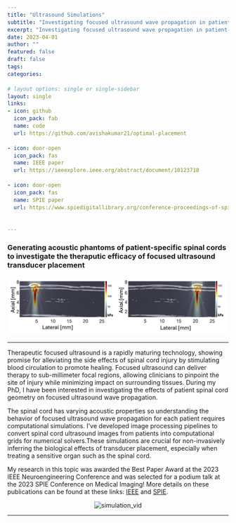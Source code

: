 ```yaml
---
title: "Ultrasound Simulations"
subtitle: "Investigating focused ultrasound wave propagation in patient-specific spinal cord anatomy"
excerpt: "Investigating focused ultrasound wave propagation in patient-specific spinal cord anatomy"
date: 2023-04-01
author: ""
featured: false
draft: false
tags:
categories:

# layout options: single or single-sidebar
layout: single
links:
- icon: github
  icon_pack: fab
  name: code
  url: https://github.com/avishakumar21/optimal-placement
  
- icon: door-open
  icon_pack: fas
  name: IEEE paper
  url: https://ieeexplore.ieee.org/abstract/document/10123718

- icon: door-open
  icon_pack: fas
  name: SPIE paper
  url: https://www.spiedigitallibrary.org/conference-proceedings-of-spie/12466/1246615/Computational-modeling-towards-focused-ultrasound-therapy-for-spinal-cord-injury/10.1117/12.2654357.full

  
---
```


### Generating acoustic phantoms of patient-specific spinal cords to investigate the theraputic efficacy of focused ultrasound transducer placement 

![Simulations](simulations.png)

---

Therapeutic focused ultrasound is a rapidly maturing technology, showing promise for alleviating the side effects of spinal cord injury by stimulating blood circulation to promote healing. Focused ultrasound can deliver therapy to sub-millimeter focal regions, allowing clinicians to pinpoint the site of injury while minimizing impact on surrounding tissues. During my PhD, I have been interested in investigating the effects of patient spinal cord geometry on focused ultrasound wave propagation. 

The spinal cord has varying acoustic properties so understanding the behavior of focused ultrasound wave propagation for each patient requires computational simulations. I've developed image processing pipelines to convert spinal cord ultrasound images from patients into computational grids for numerical solvers.These simulations are crucial for non-invasively inferring the biological effects of transducer placement, especially when treating a sensitive organ such as the spinal cord. 

My research in this topic was awarded the Best Paper Award at the 2023 IEEE Neuroengineering Conference and was selected for a podium talk at the 2023 SPIE Conference on Medical Imaging! More details on these publications can be found at these links:  [IEEE](https://avishakumar.com/talk/ieee-ner/) and [SPIE](https://avishakumar.com/talk/spie-med-imaging/).   

<div align="center">
  <img src="spie_sagittal_cropped.gif" alt="simulation_vid" style="max-width: 100%; height: auto;" loop>
</div>

---

